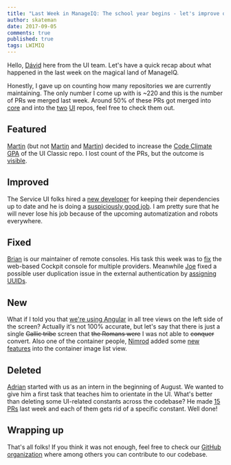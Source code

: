 ```yaml
---
title: "Last Week in ManageIQ: The school year begins - let's improve our GPA"
author: skateman
date: 2017-09-05
comments: true
published: true
tags: LWIMIQ
---
```


Hello, [Dávid](https://github.com/skateman) here from the UI team. Let's have a quick recap about what happened in the last week on the magical land of ManageIQ.

Honestly, I gave up on counting how many repositories we are currently maintaining. The only number I come up with is ~220 and this is the number of PRs we merged last week. Around 50% of these PRs got merged into [core][manageiq PRs merged] and into the [two][manageiq-ui-classic PRs merged] [UI][manageiq-ui-service PRs merged] repos, feel free to check them out.

## Featured
[Martin](https://github.com/martinpovolny) (but not [Martin](https://github.com/himdel) and [Martin](https://github.com/hyperkid123)) decided to increase the [Code Climate GPA](https://codeclimate.com/github/ManageIQ/manageiq-ui-classic) of the UI Classic repo. I lost count of the PRs, but the outcome is [visible](https://codeclimate.com/github/ManageIQ/manageiq-ui-classic/trends/gpa).

## Improved
The Service UI folks hired a [new developer](https://github.com/apps/greenkeeper) for keeping their dependencies up to date and he is doing a [suspiciously good job](https://github.com/ManageIQ/manageiq-ui-service/pulls?q=is%3Apr+is%3Amerged+base%3Amaster+merged%3A%222017-08-28+..+2017-09-03%22+sort%3Acreated-desc+author%3Aapp%2Fgreenkeeper). I am pretty sure that he will never lose his job because of the upcoming automatization and robots everywhere.

## Fixed
[Brian](https://github.com/bmclaughlin) is our maintainer of remote consoles. His task this week was to [fix](https://github.com/ManageIQ/manageiq/pull/15901) the web-based Cockpit console for multiple providers. Meanwhile [Joe](https://github.com/jvlcek) fixed a possible user duplication issue in the external authentication by [assigning UUIDs](https://github.com/ManageIQ/manageiq/pull/15535).

## New
What if I told you that [we're using Angular](https://github.com/ManageIQ/manageiq-ui-classic/pull/1989) in all tree views on the left side of the screen? Actually it's not 100% accurate, but let's say that there is just a single ~~Gallic tribe~~ screen that ~~the Romans were~~ I was not able to ~~conquer~~ convert.
Also one of the container people, [Nimrod](https://github.com/nimrodshn) added some [new features](https://github.com/ManageIQ/manageiq-ui-classic/pull/1840) into the container image list view.


## Deleted
[Adrian](https://github.com/europ) started with us as an intern in the beginning of August. We wanted to give him a first task that teaches him to orientate in the UI. What's better than deleting some UI-related constants across the codebase? He made [15 PRs](https://github.com/ManageIQ/manageiq-ui-classic/pulls?q=is%3Apr+is%3Amerged+base%3Amaster+merged%3A%222017-08-28+..+2017-09-03%22+sort%3Acreated-desc+author%3Aeurop) last week and each of them gets rid of a specific constant. Well done!

## Wrapping up
That's all folks! If you think it was not enough, feel free to check our [GitHub organization](http://github.com/manageiq) where among others you can contribute to our codebase.

[manageiq PRs merged]: https://github.com/ManageIQ/manageiq/pulls?page=1&q=is%3Apr+is%3Amerged+base%3Amaster+merged%3A%222017-08-28+..+2017-09-03%22+sort%3Acreated-desc&utf8=%E2%9C%93
[manageiq-ui-classic PRs merged]: https://github.com/ManageIQ/manageiq-ui-classic/pulls?page=1&q=is%3Apr+is%3Amerged+base%3Amaster+merged%3A%222017-08-28+..+2017-09-03%22+sort%3Acreated-desc&utf8=%E2%9C%93
[manageiq-ui-service PRs merged]: https://github.com/ManageIQ/manageiq-ui-service/pulls?page=1&q=is%3Apr+is%3Amerged+base%3Amaster+merged%3A%222017-08-28+..+2017-09-03%22+sort%3Acreated-desc&utf8=%E2%9C%93
